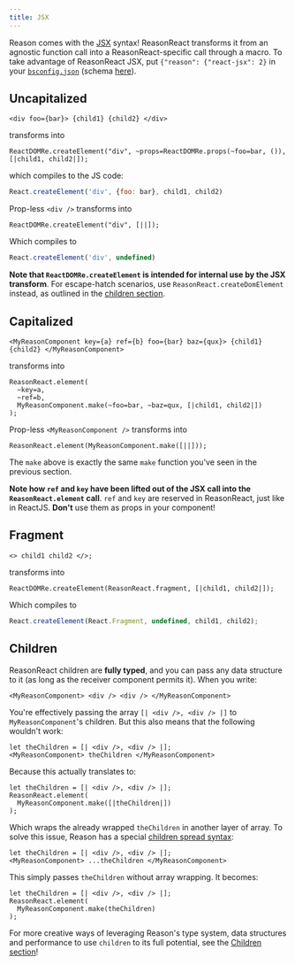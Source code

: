 ```yaml
---
title: JSX
---
```


Reason comes with the [JSX](https://reasonml.github.io/docs/en/jsx.html) syntax! ReasonReact transforms it from an agnostic function call into a ReasonReact-specific call through a macro. To take advantage of ReasonReact JSX, put `{"reason": {"react-jsx": 2}` in your [`bsconfig.json`](https://bucklescript.github.io/docs/en/build-configuration.html#reason-refmt) (schema [here](http://bucklescript.github.io/bucklescript/docson/#build-schema.json)).

## Uncapitalized

```reason
<div foo={bar}> {child1} {child2} </div>
```

transforms into

```reason
ReactDOMRe.createElement("div", ~props=ReactDOMRe.props(~foo=bar, ()), [|child1, child2|]);
```

which compiles to the JS code:

```js
React.createElement('div', {foo: bar}, child1, child2)
```

Prop-less `<div />` transforms into

```reason
ReactDOMRe.createElement("div", [||]);
```

Which compiles to

```js
React.createElement('div', undefined)
```

**Note that `ReactDOMRe.createElement` is intended for internal use by the JSX transform**. For escape-hatch scenarios, use `ReasonReact.createDomElement` instead, as outlined in the [children section](children.md).

## Capitalized

```reason
<MyReasonComponent key={a} ref={b} foo={bar} baz={qux}> {child1} {child2} </MyReasonComponent>
```

transforms into

```reason
ReasonReact.element(
  ~key=a,
  ~ref=b,
  MyReasonComponent.make(~foo=bar, ~baz=qux, [|child1, child2|])
);
```

Prop-less `<MyReasonComponent />` transforms into

```reason
ReasonReact.element(MyReasonComponent.make([||]));
```

The `make` above is exactly the same `make` function you've seen in the previous section.

**Note how `ref` and `key` have been lifted out of the JSX call into the `ReasonReact.element` call**. `ref` and `key` are reserved in ReasonReact, just like in ReactJS. **Don't** use them as props in your component!

## Fragment

```reason
<> child1 child2 </>;
```

transforms into

```reason
ReactDOMRe.createElement(ReasonReact.fragment, [|child1, child2|]);
```

Which compiles to

```js
React.createElement(React.Fragment, undefined, child1, child2);
```

## Children

ReasonReact children are **fully typed**, and you can pass any data structure to it (as long as the receiver component permits it). When you write:

```reason
<MyReasonComponent> <div /> <div /> </MyReasonComponent>
```

You're effectively passing the array `[| <div />, <div /> |]` to `MyReasonComponent`'s children. But this also means that the following wouldn't work:

```reason
let theChildren = [| <div />, <div /> |];
<MyReasonComponent> theChildren </MyReasonComponent>
```

Because this actually translates to:

```reason
let theChildren = [| <div />, <div /> |];
ReasonReact.element(
  MyReasonComponent.make([|theChildren|])
);
```

Which wraps the already wrapped `theChildren` in another layer of array. To solve this issue, Reason has a special [children spread syntax](https://reasonml.github.io/docs/en/jsx.html#children-spread):

```reason
let theChildren = [| <div />, <div /> |];
<MyReasonComponent> ...theChildren </MyReasonComponent>
```

This simply passes `theChildren` without array wrapping. It becomes:

```reason
let theChildren = [| <div />, <div /> |];
ReasonReact.element(
  MyReasonComponent.make(theChildren)
);
```

For more creative ways of leveraging Reason's type system, data structures and performance to use `children` to its full potential, see the [Children section](children.md)!
